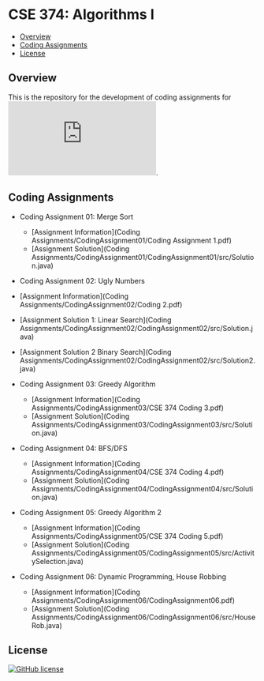 # CSE 374: Algorithms I

- [Overview](#overview)
- [Coding Assignments](#assignments)
- [License](#license)

<a name="overview"/></a>
## Overview
This is the repository for the development of coding assignments for ![CSE 374 Algorithms I](https://miamioh.edu/cec/academics/departments/cse/academics/course-descriptions/cse-374/index.html).

<a name="assignments"/></a>
## Coding Assignments
- Coding Assignment 01: Merge Sort
  - [Assignment Information](Coding Assignments/CodingAssignment01/Coding Assignment 1.pdf)
  - [Assignment Solution](Coding Assignments/CodingAssignment01/CodingAssignment01/src/Solution.java)
  
 - Coding Assignment 02: Ugly Numbers
  - [Assignment Information](Coding Assignments/CodingAssignment02/Coding 2.pdf)
  - [Assignment Solution 1: Linear Search](Coding Assignments/CodingAssignment02/CodingAssignment02/src/Solution.java)
  - [Assignment Solution 2 Binary Search](Coding Assignments/CodingAssignment02/CodingAssignment02/src/Solution2.java)
  
- Coding Assignment 03: Greedy Algorithm
  - [Assignment Information](Coding Assignments/CodingAssignment03/CSE 374 Coding 3.pdf)
  - [Assignment Solution](Coding Assignments/CodingAssignment03/CodingAssignment03/src/Solution.java)
  
- Coding Assignment 04: BFS/DFS
  - [Assignment Information](Coding Assignments/CodingAssignment04/CSE 374 Coding 4.pdf)
  - [Assignment Solution](Coding Assignments/CodingAssignment04/CodingAssignment04/src/Solution.java)
  
- Coding Assignment 05: Greedy Algorithm 2
  - [Assignment Information](Coding Assignments/CodingAssignment05/CSE 374 Coding 5.pdf)
  - [Assignment Solution](Coding Assignments/CodingAssignment05/CodingAssignment05/src/ActivitySelection.java)
  
- Coding Assignment 06: Dynamic Programming, House Robbing
  - [Assignment Information](Coding Assignments/CodingAssignment06/CodingAssignment06.pdf)
  - [Assignment Solution](Coding Assignments/CodingAssignment06/CodingAssignment06/src/HouseRob.java)

<a name="license"></a>
## License
[![GitHub license](https://img.shields.io/badge/license-MIT-blue.svg)](LICENSE)
